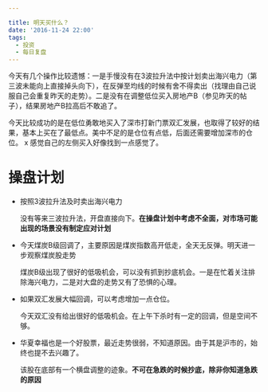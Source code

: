 ```yaml
---

title: 明天买什么？
date: '2016-11-24 22:00'
tags:
  - 投资
  - 每日复盘
---
```


今天有几个操作比较遗憾：一是手慢没有在3波拉升法中按计划卖出海兴电力（第三波未能向上直接掉头向下），在反弹至均线的时候有舍不得卖出（找理由自己说服自己会重复昨天的走势）。二是没有在调整低位买入房地产B（参见昨天的帖子），结果房地产B拉高后不敢追了。

今天比较成功的是在低位勇敢地买入了深市打新门票双汇发展，也取得了较好的结果，基本上买在了最低点。美中不足的是仓位有点低，后面还需要增加深市的仓位。
x
感觉自己的左侧买入好像找到一点感觉了。


# 操盘计划

- 按照3波拉升法及时卖出海兴电力

  没有等来三波拉升法，开盘直接向下。**在操盘计划中考虑不全面，对市场可能出现的场景没有制定应对计划**

- 今天煤炭B级回调了，主要原因是煤炭指数高开低走，全天无反弹。明天进一步观察煤炭股走势

  煤炭B级出现了很好的低吸机会，可以没有抓到抄底机会。一是在忙着关注排除海兴电力，二是对大盘的走势又有了恐惧的心理。

- 如果双汇发展大幅回调，可以考虑增加一点仓位。

  今天双汇没有给出很好的低吸机会。在上午下杀时有一定的回调，但是空间不够。

- 华夏幸福也是一个好股票，最近走势很弱，不知道原因。由于其是沪市的，始终也提不去兴趣了。

  该股在底部有一个横盘调整的迹象。**不可在急跌的时候抄底，除非你知道急跌的原因**
